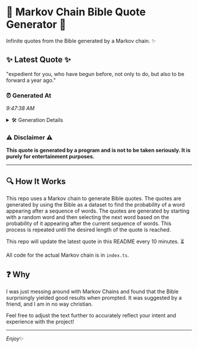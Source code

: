 # 📖 Markov Chain Bible Quote Generator 📖

Infinite quotes from the Bible generated by a Markov chain. ✨

## ✨ Latest Quote ✨
"expedient for you, who have begun before, not only to do, but also to be forward a year ago."

### ⏰ Generated At
*9:47:38 AM*

<details>
    <summary>🛠️ Generation Details</summary>
    <p>
        <strong>🌱 Seed:</strong> expedient<br>
        <strong>🔄 Iterations:</strong> 18<br>
        <strong>📜 Context History:</strong><br>[ expedient ]: for<br>[ expedient, for ]: you,<br>[ expedient, for, you, ]: who<br>[ expedient, for, you,, who ]: have<br>[ expedient, for, you,, who, have ]: begun<br>[ expedient, for, you,, who, have, begun ]: before,<br>[ for, you,, who, have, begun, before, ]: not<br>[ you,, who, have, begun, before,, not ]: only<br>[ who, have, begun, before,, not, only ]: to<br>[ have, begun, before,, not, only, to ]: do,<br>[ begun, before,, not, only, to, do, ]: but<br>[ before,, not, only, to, do,, but ]: also<br>[ not, only, to, do,, but, also ]: to<br>[ only, to, do,, but, also, to ]: be<br>[ to, do,, but, also, to, be ]: forward<br>[ do,, but, also, to, be, forward ]: a<br>[ but, also, to, be, forward, a ]: year<br>[ also, to, be, forward, a, year ]: ago.<br>
    </p>
</details>

### ⚠️ Disclaimer ⚠️
**This quote is generated by a program and is not to be taken seriously. It is purely for entertainment purposes.**

---

## 🔍 How It Works

This repo uses a Markov chain to generate Bible quotes. The quotes are generated by using the Bible as a dataset to find the probability of a word appearing after a sequence of words. The quotes are generated by starting with a random word and then selecting the next word based on the probability of it appearing after the current sequence of words. This process is repeated until the desired length of the quote is reached.

This repo will update the latest quote in this README every 10 minutes. ⏳

All code for the actual Markov chain is in `index.ts`.

## ❓ Why

I was just messing around with Markov Chains and found that the Bible surprisingly yielded good results when prompted. 
It was suggested by a friend, and I am in no way christian.

Feel free to adjust the text further to accurately reflect your intent and experience with the project!

---

*Enjoy*✨
